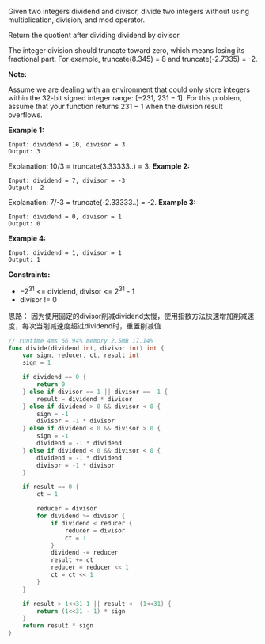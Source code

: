 Given two integers dividend and divisor, divide two integers without using multiplication, division, and mod operator.

Return the quotient after dividing dividend by divisor.

The integer division should truncate toward zero, which means losing its fractional part. For example, truncate(8.345) = 8 and truncate(-2.7335) = -2.

**Note:**

Assume we are dealing with an environment that could only store integers within the 32-bit signed integer range: [−231,  231 − 1]. For this problem, assume that your function returns 231 − 1 when the division result overflows.
 
**Example 1:**
```
Input: dividend = 10, divisor = 3
Output: 3
```
Explanation: 10/3 = truncate(3.33333..) = 3.
**Example 2:**
```
Input: dividend = 7, divisor = -3
Output: -2
```
Explanation: 7/-3 = truncate(-2.33333..) = -2.
**Example 3:**
```
Input: dividend = 0, divisor = 1
Output: 0
```
**Example 4:**
```
Input: dividend = 1, divisor = 1
Output: 1
```

**Constraints:**

- $-2^{31}$ <= dividend, divisor <= $2^{31}$ - 1
- divisor != 0

思路：
因为使用固定的divisor削减dividend太慢，使用指数方法快速增加削减速度，每次当削减速度超过dividend时，重置削减值
```go
// runtime 4ms 66.94% memory 2.5MB 17.14%
func divide(dividend int, divisor int) int {
	var sign, reducer, ct, result int
	sign = 1

	if dividend == 0 {
		return 0
	} else if divisor == 1 || divisor == -1 {
		result = dividend * divisor
	} else if dividend > 0 && divisor < 0 {
		sign = -1
		divisor = -1 * divisor
	} else if dividend < 0 && divisor > 0 {
		sign = -1
		dividend = -1 * dividend
	} else if dividend < 0 && divisor < 0 {
		dividend = -1 * dividend
		divisor = -1 * divisor
	}

	if result == 0 {
		ct = 1

		reducer = divisor
		for dividend >= divisor {
			if dividend < reducer {
				reducer = divisor
				ct = 1
			}
			dividend -= reducer
			result += ct
			reducer = reducer << 1
			ct = ct << 1
		}
	}

	if result > 1<<31-1 || result < -(1<<31) {
		return (1<<31 - 1) * sign
	}
	return result * sign
}
```